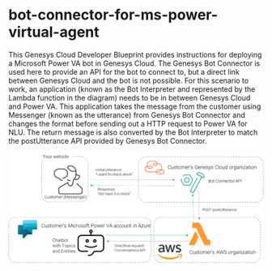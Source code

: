 # bot-connector-for-ms-power-virtual-agent

This Genesys Cloud Developer Blueprint provides instructions for deploying a Microsoft Power VA bot in Genesys Cloud. The Genesys Bot Connector is used here to provide an API for the bot to connect to, but a direct link between Genesys Cloud and the bot is not possible. For this scenario to work, an application (known as the Bot Interpreter and represented by the Lambda function in the diagram) needs to be in between Genesys Cloud and Power VA. This application takes the message from the customer using Messenger (known as the utterance) from Genesys Bot Connector and changes the format before sending out a HTTP request to Power VA for NLU. The return message is also converted by the Bot Interpreter to match the postUtterance API provided by Genesys Bot Connector.

![Flowchart for the bot connector solution](blueprint/images/flowchart_bot_connector.png "Flowchart for the bot connector solution")
